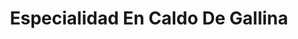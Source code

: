 ---
title: "Especialidad En Caldo De Gallina"
url: /casma/especialidad-en-caldo-de-gallina/
shop: Reifen
---